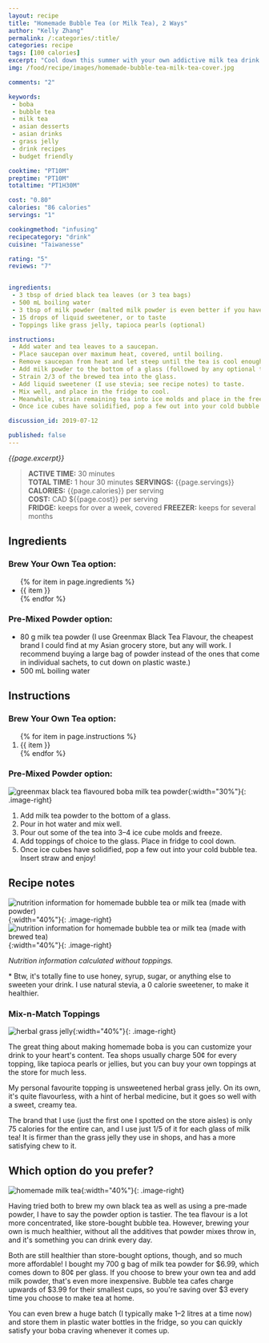 ```yaml
---
layout: recipe
title: "Homemade Bubble Tea (or Milk Tea), 2 Ways"
author: "Kelly Zhang"
permalink: /:categories/:title/
categories: recipe
tags: [100 calories]
excerpt: "Cool down this summer with your own addictive milk tea drink for a fraction of the cost of boba shops! Here I give options for brewing your own tea or using a pre-mixed powder."
img: /food/recipe/images/homemade-bubble-tea-milk-tea-cover.jpg

comments: "2"

keywords:
 - boba
 - bubble tea
 - milk tea
 - asian desserts
 - asian drinks
 - grass jelly
 - drink recipes
 - budget friendly

cooktime: "PT10M"
preptime: "PT10M"
totaltime: "PT1H30M"

cost: "0.80"
calories: "86 calories"
servings: "1"

cookingmethod: "infusing"
recipecategory: "drink"
cuisine: "Taiwanesse"

rating: "5"
reviews: "7"


ingredients:
 - 3 tbsp of dried black tea leaves (or 3 tea bags)
 - 500 mL boiling water
 - 3 tbsp of milk powder (malted milk powder is even better if you have it)
 - 15 drops of liquid sweetener, or to taste
 - Toppings like grass jelly, tapioca pearls (optional)

instructions:
 - Add water and tea leaves to a saucepan.
 - Place saucepan over maximum heat, covered, until boiling.
 - Remove saucepan from heat and let steep until the tea is cool enough to touch.
 - Add milk powder to the bottom of a glass (followed by any optional toppings, like grass jelly or tapioca pearls).
 - Strain 2/3 of the brewed tea into the glass.
 - Add liquid sweetener (I use stevia; see recipe notes) to taste.
 - Mix well, and place in the fridge to cool.
 - Meanwhile, strain remaining tea into ice molds and place in the freezer to make ice cubes.
 - Once ice cubes have solidified, pop a few out into your cold bubble tea. Insert straw and enjoy!

discussion_id: 2019-07-12

published: false
---
```


*{{page.excerpt}}*

> **ACTIVE TIME:** 30 minutes  
> **TOTAL TIME:** 1 hour 30 minutes
> **SERVINGS:** {{page.servings}}  
> **CALORIES:** {{page.calories}} per serving  
> **COST:** CAD ${{page.cost}} per serving  
> **FRIDGE:** keeps for over a week, covered
> **FREEZER:** keeps for several months

## Ingredients

### Brew Your Own Tea option:

<ul>
  {% for item in page.ingredients %}
    <li>{{ item }}</li>
  {% endfor %}
</ul>

### Pre-Mixed Powder option:

* 80 g milk tea powder (I use Greenmax Black Tea Flavour, the cheapest brand I could find at my Asian grocery store, but any will work. I recommend buying a large bag of powder instead of the ones that come in individual sachets, to cut down on plastic waste.)
* 500 mL boiling water

## Instructions

### Brew Your Own Tea option:

<ol>
  {% for item in page.instructions %}
    <li>{{ item }}</li>
  {% endfor %}
</ol>

### Pre-Mixed Powder option:

![greenmax black tea flavoured boba milk tea powder](/food/recipe/images/homemade-bubble-tea-milk-tea-powder.jpg){:width="30%"}{: .image-right}

1. Add milk tea powder to the bottom of a glass.
1. Pour in hot water and mix well.
1. Pour out some of the tea into 3–4 ice cube molds and freeze.
1. Add toppings of choice to the glass. Place in fridge to cool down.
1. Once ice cubes have solidified, pop a few out into your cold bubble tea. Insert straw and enjoy!

## Recipe notes

![nutrition information for homemade bubble tea or milk tea (made with powder)](/food/recipe/images/homemade-bubble-tea-milk-tea-nutrition-1.jpg){:width="40%"}{: .image-right} ![nutrition information for homemade bubble tea or milk tea (made with brewed tea)](/food/recipe/images/homemade-bubble-tea-milk-tea-nutrition-2.jpg){:width="40%"}{: .image-right}

*Nutrition information calculated without toppings.*

\* Btw, it's totally fine to use honey, syrup, sugar, or anything else to sweeten your drink. I use natural stevia, a 0 calorie sweetener, to make it healthier.

### Mix-n-Match Toppings

![herbal grass jelly](/food/foodventures/images/unsweetened-grass-jelly.jpg){:width="40%"}{: .image-right}

The great thing about making homemade boba is you can customize your drink to your heart's content. Tea shops usually charge 50¢ for every topping, like tapioca pearls or jellies, but you can buy your own toppings at the store for much less.

My personal favourite topping is unsweetened herbal grass jelly. On its own, it's quite flavourless, with a hint of herbal medicine, but it goes so well with a sweet, creamy tea.

The brand that I use (just the first one I spotted on the store aisles) is only 75 calories for the entire can, and I use just 1/5 of it for each glass of milk tea! It is firmer than the grass jelly they use in shops, and has a more satisfying chew to it.

## Which option do you prefer?

![homemade milk tea](/food/foodventures/images/homemade-milk-tea.jpg){:width="40%"}{: .image-right}

Having tried both to brew my own black tea as well as using a pre-made powder, I have to say the powder option is tastier. The tea flavour is a lot more concentrated, like store-bought bubble tea. However, brewing your own is much healthier, without all the additives that powder mixes throw in, and it's something you can drink every day.

Both are still healthier than store-bought options, though, and so much more affordable! I bought my 700 g bag of milk tea powder for $6.99, which comes down to 80¢ per glass. If you choose to brew your own tea and add milk powder, that's even more inexpensive. Bubble tea cafes charge upwards of $3.99 for their smallest cups, so you're saving over $3 every time you choose to make tea at home.

You can even brew a huge batch (I typically make 1–2 litres at a time now) and store them in plastic water bottles in the fridge, so you can quickly satisfy your boba craving whenever it comes up.
